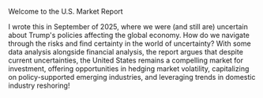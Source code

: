 Welcome to the U.S. Market Report

I wrote this in September of 2025, where we were (and still are) uncertain about Trump's policies affecting the global economy. How do we navigate through the risks and find certainty in the world of uncertainty? With some data analysis alongside financial analysis, the report argues that despite current uncertainties, the United States remains a compelling market for investment, offering opportunities in hedging market volatility, capitalizing on policy-supported emerging industries, and leveraging trends in domestic industry reshoring!



